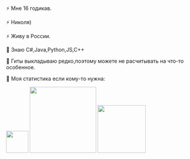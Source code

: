 <!--
**Vadershik/Vadershik** is a ✨ _special_ ✨ repository because its `README.md` (this file) appears on your GitHub profile.

Here are some ideas to get you started:

- 🔭 I’m currently working on ...
- 🌱 I’m currently learning ...
- 👯 I’m looking to collaborate on ...
- 🤔 I’m looking for help with ...
- 💬 Ask me about ...
- 📫 How to reach me: ...
- 😄 Pronouns: ...
- ⚡ Fun fact: ...
-->
⚡ Мне 16 годикав.

⚡ Николя)

⚡ Живу в России.

🔭 Знаю C#,Java,Python,JS,C++

💬 Гиты выкладываю редко,поэтому можете не расчитывать на что-то особенное.

🤔 Моя статистика если кому-то нужна:

<img height="60m" src="https://www.codewars.com/users/vader123321/badges/large" />
<img height="180em" src="https://github-readme-stats.vercel.app/api?username=Vadershik&show_icons=true&hide_border=true&&count_private=true&include_all_commits=true&theme=gruvbox" />
<img height="130em" src="https://github-readme-stats.vercel.app/api/top-langs/?username=Vadershik&layout=compact&theme=gruvbox" />
